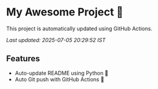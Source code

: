# My Awesome Project 🚀

This project is automatically updated using GitHub Actions.

_Last updated: 2025-07-05 20:29:52 IST_

## Features
- Auto-update README using Python 🐍
- Auto Git push with GitHub Actions 🤖
